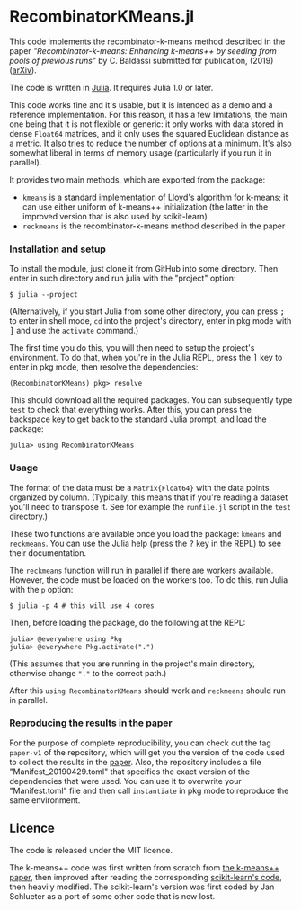 # RecombinatorKMeans.jl

This code implements the recombinator-k-means method described in the paper
*"Recombinator-k-means: Enhancing k-means++ by seeding from pools of previous runs"* by C. Baldassi
submitted for publication, (2019) ([arXiv][RKMarXiv]).

The code is written in [Julia]. It requires Julia 1.0 or later.

This code works fine and it's usable, but it is intended as a demo and a reference implementation.
For this reason, it has a few limitations, the main one being that it is not flexible or generic:
it only works with data stored in dense `Float64` matrices, and it only uses the squared Euclidean
distance as a metric. It also tries to reduce the number of options at a minimum. It's also
somewhat liberal in terms of memory usage (particularly if you run it in parallel).

It provides two main methods, which are exported from the package:

* `kmeans` is a standard implementation of Lloyd's algorithm for k-means; it can use either uniform
  of k-means++ initialization (the latter in the improved version that is also used by scikit-learn)
* `reckmeans` is the recombinator-k-means method described in the paper

### Installation and setup

To install the module, just clone it from GitHub into some directory. Then enter in such directory
and run julia with the "project" option:

```
$ julia --project
```

(Alternatively, if you start Julia from some other directory, you can press <kbd>;</kbd> to enter
in shell mode, `cd` into the project's directory, enter in pkg mode with <kbd>]</kbd> and use the
`activate` command.)

The first time you do this, you will then need to setup the project's environment. To do that,
when you're in the Julia REPL, press the <kbd>]</kbd> key to enter in pkg mode, then resolve the
dependencies:

```
(RecombinatorKMeans) pkg> resolve
```

This should download all the required packages. You can subsequently type `test` to check that
everything works. After this, you can press the backspace key to get back to the standard Julia
prompt, and load the package:

```
julia> using RecombinatorKMeans
```

### Usage

The format of the data must be a `Matrix{Float64}` with the data points organized by column.
(Typically, this means that if you're reading a dataset you'll need to transpose it. See for
example the `runfile.jl` script in the `test` directory.)

These two functions are available once you load the package: `kmeans` and `reckmeans`. You
can use the Julia help (press the <kbd>?</kbd> key in the REPL) to see their documentation.

The `reckmeans` function will run in parallel if there are workers available. However, the code
must be loaded on the workers too. To do this, run Julia with the `p` option:

```
$ julia -p 4 # this will use 4 cores
```

Then, before loading the package, do the following at the REPL:

```
julia> @everywhere using Pkg
julia> @everywhere Pkg.activate(".")
```

(This assumes that you are running in the project's main directory, otherwise change `"."` to
the correct path.)

After this `using RecombinatorKMeans` should work and `reckmeans` should run in parallel.

### Reproducing the results in the paper

For the purpose of complete reproducibility, you can check out the tag `paper-v1` of the repository,
which will get you the version of the code used to collect the results in the [paper][RKMarXiv].
Also, the repository includes a file "Manifest_20190429.toml" that specifies the exact version of the
dependencies that were used. You can use it to overwrite your "Manifest.toml" file and then call
`instantiate` in pkg mode to reproduce the same environment.

## Licence

The code is released under the MIT licence.

The k-means++ code was first written from scratch from [the k-means++ paper][km++], then improved after reading
the corresponding [scikit-learn's code][sklearnkmeans], then heavily modified.
The scikit-learn's version was first coded by Jan Schlueter as a port of some other code that is now lost.

[Julia]: https://julialang.org
[RKMarXiv]: https://arxiv.org/abs/1905.00531
[km++]: https://scholar.google.com/scholar?cluster=16794944444927209316
[sklearnkmeans]: https://github.com/scikit-learn/scikit-learn/blob/master/sklearn/cluster/k_means_.py
